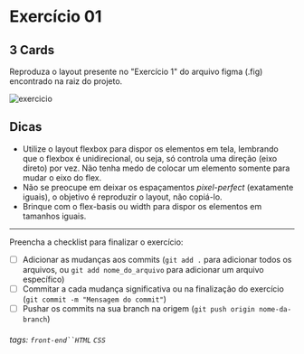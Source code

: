 # Exercício 01

## 3 Cards

Reproduza o layout presente no "Exercício 1" do arquivo figma (.fig) encontrado na raiz do projeto.

![exercicio](https://i.imgur.com/2J0vNic.png)

## Dicas

- Utilize o layout flexbox para dispor os elementos em tela, lembrando que o flexbox é unidirecional, ou seja, só controla uma direção (eixo direto) por vez. Não tenha medo de colocar um elemento somente para mudar o eixo do flex.
- Não se preocupe em deixar os espaçamentos _pixel-perfect_ (exatamente iguais), o objetivo é reproduzir o layout, não copiá-lo.
- Brinque com o flex-basis ou width para dispor os elementos em tamanhos iguais.

---

Preencha a checklist para finalizar o exercício:

- [ ] Adicionar as mudanças aos commits (`git add .` para adicionar todos os arquivos, ou `git add nome_do_arquivo` para adicionar um arquivo específico)
- [ ] Commitar a cada mudança significativa ou na finalização do exercício (`git commit -m "Mensagem do commit"`)
- [ ] Pushar os commits na sua branch na origem (`git push origin nome-da-branch`)

###### tags: ` front-end``HTML ` `CSS`
